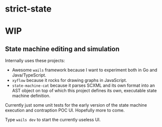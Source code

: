 # strict-state
# WIP

## State machine editing and simulation

Internally uses these projects:
- Awesome `wails` framework because I want to experiment both in Go and Java/TypeScript.
- `xyflow` because it rocks for drawing graphs in JavaScript.
- `state-machine-cat` because it parses SCXML and its own format into an AST object on top of which this project defines its own, executable state machine definition.

Currently just some unit tests for the early version of the state machine execution and contraption POC UI.
Hopefully more to come.

Type `wails dev` to start the currently useless UI.
